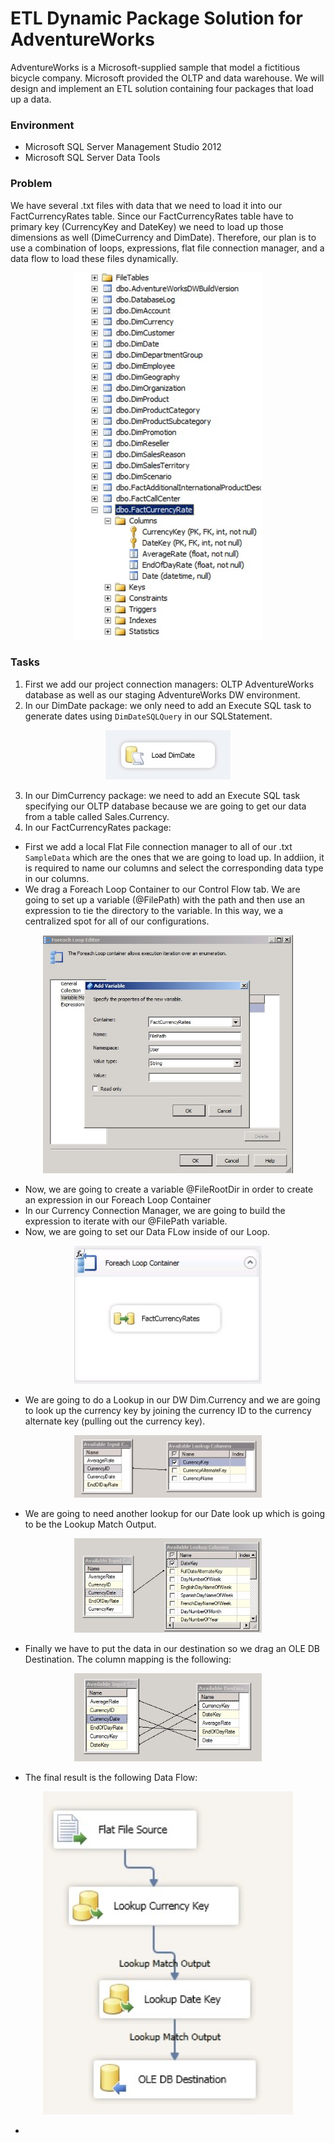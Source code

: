 # ETL Dynamic Package Solution for AdventureWorks

AdventureWorks is a Microsoft-supplied sample that model a fictitious bicycle company. Microsoft provided the OLTP and data warehouse. We will design and implement an ETL solution containing four packages that load up a data. 

### Environment
* Microsoft SQL Server Management Studio 2012
* Microsoft SQL Server Data Tools

### Problem
We have several .txt files with data that we need to load it into our FactCurrencyRates table. Since our FactCurrencyRates table have to primary key (CurrencyKey and DateKey) we need to load up those dimensions as well (DimeCurrency and DimDate). Therefore, our plan is to use a combination of loops, expressions, flat file connection manager, and a data flow to load these files dynamically. 

<p align="center">
  <img width="300" src="Images/Fig1.jpg">
</p>

### Tasks
1. First we add our project connection managers: OLTP AdventureWorks database as well as our staging AdventureWorks DW environment. 
2. In our DimDate package: we only need to add an Execute SQL task to generate dates using `DimDateSQLQuery` in our SQLStatement.

<p align="center">
  <img width="200" src="Images/Fig2.jpg">
</p>

3. In our DimCurrency package: we need to add an Execute SQL task specifying our OLTP database because we are going to get our data from a table called Sales.Currency. 
4. In our FactCurrencyRates package: 
* First we add a local Flat File connection manager to all of our .txt `SampleData` which are the ones that we are going to load up. In addiion, it is required to name our columns and select the corresponding data type in our columns. 
* We drag a Foreach Loop Container to our Control Flow tab. We are going to set up a variable (@FilePath) with the path and then use an expression to tie the directory to the variable. In this way, we a centralized spot for all of our configurations. 

<p align="center">
  <img width="400" src="Images/Fig3.jpg">
</p>

* Now, we are going to create a variable @FileRootDir in order to create an expression in our Foreach Loop Container
* In our Currency Connection Manager, we are going to build the expression to iterate with our @FilePath variable. 
* Now, we are going to set our Data FLow inside of our Loop. 

<p align="center">
  <img width="300" src="Images/Fig4.jpg">
</p>

* We are going to do a Lookup in our DW Dim.Currency and we are going to look up the currency key by joining the currency ID to the currency alternate key (pulling out the currency key). 

<p align="center">
  <img width="300" src="Images/Fig5.jpg">
</p>

* We are going to need another lookup for our Date look up which is going to be the Lookup Match Output. 

<p align="center">
  <img width="300" src="Images/Fig6.jpg">
</p>

* Finally we have to put the data in our destination so we drag an OLE DB Destination. The column mapping is the following: 

<p align="center">
  <img width="300" src="Images/Fig7.jpg">
</p>

* The final result is the following Data Flow:

<p align="center">
  <img width="400" src="Images/Fig8.jpg">
</p>

* 

